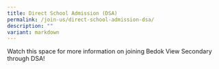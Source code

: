 ```yaml
---
title: Direct School Admission (DSA)
permalink: /join-us/direct-school-admission-dsa/
description: ""
variant: markdown
---
```

Watch this space for more information on joining Bedok View Secondary through DSA!